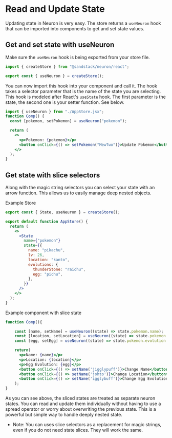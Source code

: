 # Read and Update State

Updating state in Neuron is very easy. The store returns a `useNeuron` hook that can be imported into components to get and set state values.

## Get and set state with useNeuron

Make sure the `useNeuron` hook is being exported from your store file.

```jsx
import { createStore } from "@sandstack/neuron/react";

export const { useNeuron } = createStore();
```

You can now import this hook into your component and call it. The hook takes a selector parameter that is the name of the state you are selecting. This hook is modeled after React's `useState` hook. The first parameter is the state, the second one is your setter function. See below.

```jsx
import { useNeuron } from "./AppStore.jsx";
function Comp() {
  const [pokemon, setPokemon] = useNeuron("pokemon");

  return (
    <>
      <p>Pokemon: {pokemon}</p>
      <button onClick={() => setPokemon("MewTwo")}>Update Pokemon</button>
    </>
  );
}
```

## Get state with slice selectors

Along with the magic string selectors you can select your state with an arrow function. This allows us to easily manage deep nested objects.

Example Store

```jsx
export const { State, useNeuron } = createStore();

export default function AppStore() {
  return (
    <>
      <State
        name={"pokemon"}
        state={{
          name: "pikachu",
          lv: 26,
          location: "kanto",
          evolutions: {
            thunderStone: "raichu",
            egg: "pichu",
          },
        }}
      />
    </>
  );
}
```

Example component with slice state

```jsx
function Comp(){

    const [name, setName] = useNeuron((state) => state.pokemon.name);
    const [location, setLocation] = useNeuron((state) => state.pokemon.location);
    const [egg, setEgg] = useNeuron((state) => state.pokemon.evolution.egg);

    return(
      <p>Name: {name}</p>
      <p>Location: {location}</p>
      <p>Egg Evolution: {egg}</p>
      <button onClick={() => setName('jigglypuff')}>Change Name</button>
      <button onClick={() => setName('johto')}>Change Location</button>
      <button onClick={() => setName('igglybuff')}>Change Egg Evolution</button>
    );
}
```

As you can see above, the sliced states are treated as separate neuron states. You can read and update them individually without having to use a spread operator or worry about overwriting the previous state. This is a powerful but simple way to handle deeply nested state.

- Note: You can uses slice selectors as a replacement for magic strings, even if you do not need state slices. They will work the same.

